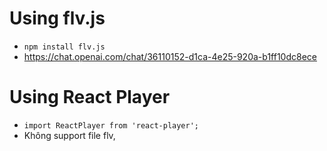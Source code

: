 # Using flv.js

-   `npm install flv.js`
-   https://chat.openai.com/chat/36110152-d1ca-4e25-920a-b1ff10dc8ece

# Using React Player

-   `import ReactPlayer from 'react-player';`
-   Không support file flv,

